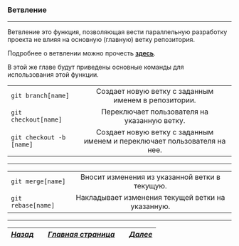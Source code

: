 ### Ветвление

___
Ветвление это функция, позволяющая вести параллельную разработку проекта не влияя на основную (главную) ветку репозитория.

Подробнее о ветвлении можно прочесть [**здесь**](https://git-scm.com/book/ru/v2/%D0%92%D0%B5%D1%82%D0%B2%D0%BB%D0%B5%D0%BD%D0%B8%D0%B5-%D0%B2-Git-%D0%9E%D1%81%D0%BD%D0%BE%D0%B2%D1%8B-%D0%B2%D0%B5%D1%82%D0%B2%D0%BB%D0%B5%D0%BD%D0%B8%D1%8F-%D0%B8-%D1%81%D0%BB%D0%B8%D1%8F%D0%BD%D0%B8%D1%8F).

В этой же главе будут приведены основные команды для использования этой функции.

|           |           |
|-----------|:---------:|
|`git branch[name]`| Создает новую ветку с заданным именем в репозитории. |
|`git checkout[name]`| Переключает пользователя на указанную ветку. |
|`git checkout -b [name]`|Создает новую ветку с заданным именем и переключает пользователя на нее. |

___

|           |           |
|-----------|:---------:|
|`git merge[name]`| Вносит изменения из указанной ветки в текущую. |
|`git rebase[name]`| Накладывает изменения текущей ветки на указанную. |


___

| [***Назад***](7PushPull.md)|            | [***Главная страница***](readme.md)|            | [***Далее***](9fork.md) |
|-----------|:-----------:|:-----------:|:-----------:|:-----------:|